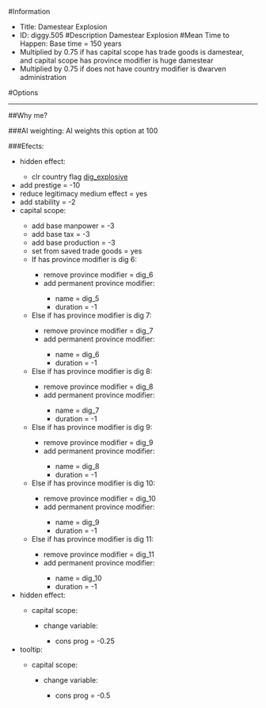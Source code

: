 #Information
 - Title: Damestear Explosion
 - ID: diggy.505
#Description
Damestear Explosion
#Mean Time to Happen:
Base time = 150 years
 - Multiplied by 0.75 if has capital scope has trade goods is damestear, and capital scope has province modifier is huge damestear
 - Multiplied by 0.75 if does not have country modifier is dwarven administration

#Options

___
##Why me?

###AI weighting:
AI weights this option at 100


###Efects:<ul><li>hidden effect:</li><ul><li>clr country flag [dig_explosive](../flags/dig_explosive.md)</li></ul><li>add prestige = -10</li><li>reduce legitimacy medium effect = yes</li><li>add stability = -2</li><li>capital scope:</li><ul><li>add base manpower = -3</li><li>add base tax = -3</li><li>add base production = -3</li><li>set from saved trade goods = yes</li><li>If has province modifier is dig 6:</li><ul><li>remove province modifier = dig_6</li><li>add permanent province modifier:</li><ul><li>name = dig_5</li><li>duration = -1</li></ul></ul><li>Else if has province modifier is dig 7:</li><ul><li>remove province modifier = dig_7</li><li>add permanent province modifier:</li><ul><li>name = dig_6</li><li>duration = -1</li></ul></ul><li>Else if has province modifier is dig 8:</li><ul><li>remove province modifier = dig_8</li><li>add permanent province modifier:</li><ul><li>name = dig_7</li><li>duration = -1</li></ul></ul><li>Else if has province modifier is dig 9:</li><ul><li>remove province modifier = dig_9</li><li>add permanent province modifier:</li><ul><li>name = dig_8</li><li>duration = -1</li></ul></ul><li>Else if has province modifier is dig 10:</li><ul><li>remove province modifier = dig_10</li><li>add permanent province modifier:</li><ul><li>name = dig_9</li><li>duration = -1</li></ul></ul><li>Else if has province modifier is dig 11:</li><ul><li>remove province modifier = dig_11</li><li>add permanent province modifier:</li><ul><li>name = dig_10</li><li>duration = -1</li></ul></ul></ul><li>hidden effect:</li><ul><li>capital scope:</li><ul><li>change variable:</li><ul><li>cons prog = -0.25</li></ul></ul></ul><li>tooltip:</li><ul><li>capital scope:</li><ul><li>change variable:</li><ul><li>cons prog = -0.5</li></ul></ul></ul></ul>
